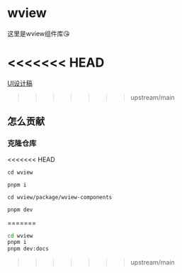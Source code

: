 # wview

这里是wview组件库😘

<<<<<<< HEAD
=======
[UI设计稿](https://www.figma.com/file/MvMAfpRW3qsOnMfztRMT38/%E4%BB%80%E4%B9%88%E9%98%9F-%E7%BB%84%E4%BB%B6%E5%BA%93UI%E8%AE%BE%E8%AE%A1?node-id=0%3A1&t=Z69BFUa6i0tmw4NE-1)

>>>>>>> upstream/main
## 怎么贡献

### 克隆仓库

<<<<<<< HEAD
```shell
cd wview

pnpm i

cd wview/package/wview-components

pnpm dev
```
=======
```bash
cd wview
pnpm i
pnpm dev:docs
```
>>>>>>> upstream/main
